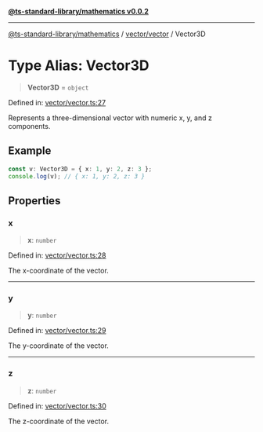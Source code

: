 [**@ts-standard-library/mathematics v0.0.2**](../../../README.md)

***

[@ts-standard-library/mathematics](../../../README.md) / [vector/vector](../README.md) / Vector3D

# Type Alias: Vector3D

> **Vector3D** = `object`

Defined in: [vector/vector.ts:27](https://github.com/gabaudette/ts-stdlib/blob/725aff52e6f28b9942b278b955914b3ace9f325c/packages/mathematics/src/vector/vector.ts#L27)

Represents a three-dimensional vector with numeric x, y, and z components.

## Example

```ts
const v: Vector3D = { x: 1, y: 2, z: 3 };
console.log(v); // { x: 1, y: 2, z: 3 }
```

## Properties

### x

> **x**: `number`

Defined in: [vector/vector.ts:28](https://github.com/gabaudette/ts-stdlib/blob/725aff52e6f28b9942b278b955914b3ace9f325c/packages/mathematics/src/vector/vector.ts#L28)

The x-coordinate of the vector.

***

### y

> **y**: `number`

Defined in: [vector/vector.ts:29](https://github.com/gabaudette/ts-stdlib/blob/725aff52e6f28b9942b278b955914b3ace9f325c/packages/mathematics/src/vector/vector.ts#L29)

The y-coordinate of the vector.

***

### z

> **z**: `number`

Defined in: [vector/vector.ts:30](https://github.com/gabaudette/ts-stdlib/blob/725aff52e6f28b9942b278b955914b3ace9f325c/packages/mathematics/src/vector/vector.ts#L30)

The z-coordinate of the vector.
